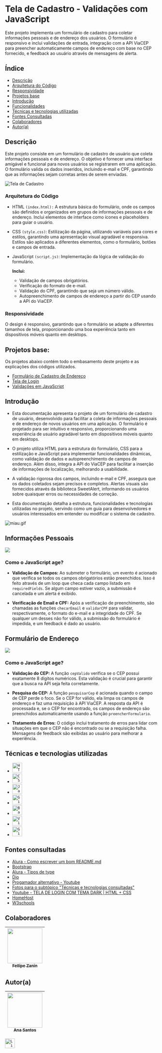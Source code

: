 # Tela de Cadastro - Validações com JavaScript
Este projeto implementa um formulário de cadastro para coletar informações pessoais e de endereço dos usuários. O formulário é responsivo e inclui validações de entrada, integração com a API ViaCEP para preencher automaticamente campos de endereço com base no CEP fornecido, e feedback ao usuário através de mensagens de alerta. 

## Índice
* [Descrição](#descrição)
* [Arquitetura do Código](#arquitetura-do-código)
* [Responsividade](#responsividade)
* [Projetos base](#projetos-base)
* [Introdução](#introdução)
* [Funcionalidades](#funcionalidades)
* [Técnicas e tecnologias utilizadas](#técnicas-e-tecnologias-utilizadas)
* [Fontes Consultadas](#fontes-consultadas)
* [Colaboradores](#colaboradores)
* [Autor(a)](#autora)

## Descrição
Este projeto consiste em um formulário de cadastro de usuário que coleta informações pessoais e de endereço. O objetivo é fornecer uma interface amigável e funcional para novos usuários se registrarem em uma aplicação. O formulário valida os dados inseridos, incluindo e-mail e CPF, garantindo que as informações sejam corretas antes de serem enviadas.

![Tela de Cadastro](img/CadCompleto.gif)

### Arquitetura do Código
- HTML ``(index.html):`` A estrutura básica do formulário, onde os campos são definidos e organizados em grupos de informações pessoais e de endereço. Inclui elementos de interface como ícones e placeholders para guiar o usuário.

- CSS ``(style.css)``: Estilização da página, utilizando variáveis para cores e estilos, garantindo uma apresentação visual agradável e responsiva. Estilos são aplicados a diferentes elementos, como o formulário, botões e campos de entrada.

- JavaScript ``(script.js)``: Implementação da lógica de validação do formulário. 

   **Inclui:**
    - Validação de campos obrigatórios.
    - Verificação do formato de e-mail.
    - Validação do CPF, garantindo que seja um número válido.
    - Autopreenchimento de campos de endereço a partir do CEP usando a API do ViaCEP.

### Responsividade
O design é responsivo, garantindo que o formulário se adapte a diferentes tamanhos de tela, proporcionando uma boa experiência tanto em dispositivos móveis quanto em desktops.

## Projetos base: 
Os projetos abaixo contém todo o embasamento deste projeto e as explicações dos códigos utilizados.
- [Formulário de Cadastro de Endereço](https://github.com/AnaLu1za/form-CadEndereco)
- [Tela de Login](https://github.com/AnaLu1za/tela-login)
- [Validações em JavaScript](https://github.com/AnaLu1za/validacoes-javascript)

## Introdução
- Esta documentação apresenta o projeto de um formulário de cadastro de usuário, desenvolvido para facilitar a coleta de informações pessoais e de endereço de novos usuários em uma aplicação. O formulário é projetado para ser intuitivo e responsivo, proporcionando uma experiência de usuário agradável tanto em dispositivos móveis quanto em desktops.

- O projeto utiliza HTML para a estrutura do formulário, CSS para a estilização e JavaScript para implementar funcionalidades dinâmicas, como validação de dados e autopreenchimento de campos de endereço. Além disso, integra a API do ViaCEP para facilitar a inserção de informações de localização, melhorando a usabilidade.

- A validação rigorosa dos campos, incluindo e-mail e CPF, assegura que os dados coletados sejam precisos e completos. Alertas visuais são fornecidos através da biblioteca SweetAlert, informando os usuários sobre quaisquer erros ou necessidades de correção.

- Esta documentação detalha a estrutura, funcionalidades e tecnologias utilizadas no projeto, servindo como um guia para desenvolvedores e usuários interessados em entender ou modificar o sistema de cadastro.

![miau.gif](https://steemitimages.com/DQmZCo76MUSeg8WNYUqr9UMGig3kufJWfENY337KfSbpoJC/miau.gif)

## Informações Pessoais
![](img/InfoPessoais.png)

### Como o JavaScript age?
- **Validação de Campos:** Ao submeter o formulário, um evento é acionado que verifica se todos os campos obrigatórios estão preenchidos. Isso é feito através de um loop que checa cada campo listado em ``requiredFields``. Se algum campo estiver vazio, a submissão é cancelada e um alerta é exibido.

- **Verificação de Email e CPF:** Após a verificação de preenchimento, são chamadas as funções ``checarEmail`` e ``validarCPF`` para validar, respectivamente, o formato do e-mail e a integridade do CPF. Se qualquer um desses não for válido, a submissão do formulário é impedida, e um feedback é dado ao usuário.

## Formulário de Endereço
![](img/FormEndereco.png)

### Como o JavaScript age?
- **Validação do CEP:** A função ``cepValido`` verifica se o CEP possui exatamente 8 dígitos numéricos. Esta validação é crucial para garantir que a busca na API seja feita corretamente.

- **Pesquisa do CEP:** A função ``pesquisarCep`` é acionada quando o campo de CEP perde o foco. Se o CEP for válido, ela limpa os campos de endereço e faz uma requisição à API ViaCEP. A resposta da API é processada e, se o CEP for encontrado, os campos de endereço são preenchidos automaticamente usando a função ``preencherFormulario``.

- **Tratamento de Erros:** O código inclui tratamento de erros para lidar com situações em que o CEP não é encontrado ou se a requisição falha. Mensagens de feedback são exibidas ao usuário para melhorar a experiência.

## Técnicas e tecnologias utilizadas
* [<code><img height="32" src="https://raw.githubusercontent.com/github/explore/80688e429a7d4ef2fca1e82350fe8e3517d3494d/topics/html/html.png" alt="HTML5"/></code>](https://developer.mozilla.org/pt-BR/docs/Web/HTML)
* [<code><img height="32" src="https://cdn.worldvectorlogo.com/logos/css-3.svg" alt="CSS3"/></code>](https://developer.mozilla.org/pt-BR/docs/Web/CSS)
* [<code><img height="32" src="https://upload.wikimedia.org/wikipedia/commons/6/6a/JavaScript-logo.png" alt="JavaScript"/></code>](https://developer.mozilla.org/pt-BR/docs/Web/JavaScript)
* [<code><img height="32" src="https://www.malwarebytes.com/wp-content/uploads/sites/2/2023/01/asset_upload_file97293_255583.jpg" alt="Git"/></code>](https://git-scm.com/)
* [<code><img height="32" src="https://blog.netscandigital.com/wp-content/uploads/2023/07/O-que-e-o-Google-Bard.png" alt="Bard"/></code>](https://bard.google.com/chat?hl=pt)
* [<code><img height="32" src="https://img.shields.io/badge/VSCode-0078D4?style=for-the-badge&logo=visual%20studio%20code&logoColor=white" alt="VisualStudio"/></code>](https://code.visualstudio.com/)
* [<code><img height="32" src="https://img.shields.io/badge/GitHub-100000?style=for-the-badge&logo=github&logoColor=white" alt="GitHub"/></code>](https://github.com/)


## Fontes consultadas 
* [Alura - Como escrever um bom README.md](https://www.alura.com.br/artigos/escrever-bom-readme)
* [Bootstrap](https://getbootstrap.com/docs/5.3/forms/checks-radios/#radios)
* [Alura - Tipos de type](https://cursos.alura.com.br/forum/topico-type-do-campo-telefone-104370)
* [Dio](https://www.dio.me/articles/tutorial-criando-um-readme-bonitao-para-o-seu-github)
* [Progamador alternativo - Youtube](https://youtu.be/HJ16WEmOWTw?si=UFvCAtBHbuCc08Hu)
* [Fotos para o subtópico "Técnicas e tecnologias consultadas"](https://github.com/alexandresanlim/Badges4-README.md-Profile)
* [Youtube - TELA DE LOGIN COM TEMA DARK | HTML + CSS](https://youtu.be/69-WfrVBli8?si=GGultNVszQg0wDUK)
* [HomeHost](https://www.homehost.com.br/blog/tutoriais/html-buttton/)
* [W3schools](https://www.w3schools.com/js/js_window_location.asp)

## Colaboradores 
|  [<img loading="lazy" src="https://avatars.githubusercontent.com/u/140712280?v=4" width=115><br><sub>Fellipe Zanin</sub>](https://github.com/Fell1pe) |  
| :---: |

## Autor(a)
|  [<img loading="lazy" src="https://avatars.githubusercontent.com/u/140712281?v=4" width=115><br><sub>Ana Santos</sub>](https://github.com/AnaLu1za) |  
| :---: |

[<code><img height="32" src="https://t.ctcdn.com.br/IwwDh-BajTE4ZwE4zuIcvz9Q2ZY=/i490027.jpeg" alt="Linkedin"/></code>](https://www.linkedin.com/posts/ana-luiza-santos-a5032a2a2_projeto-acad%C3%AAmico-valida%C3%A7%C3%A3o-de-tela-de-activity-7189273725291163648-fbh6?utm_source=share&utm_medium=member_ios)

